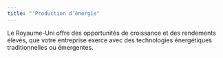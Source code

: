 ```yaml
---
title: "'Production d'énergie"
---
```

Le Royaume-Uni offre des opportunités de croissance et des rendements élevés, que votre entreprise exerce avec des technologies énergétiques traditionnelles ou émergentes.
